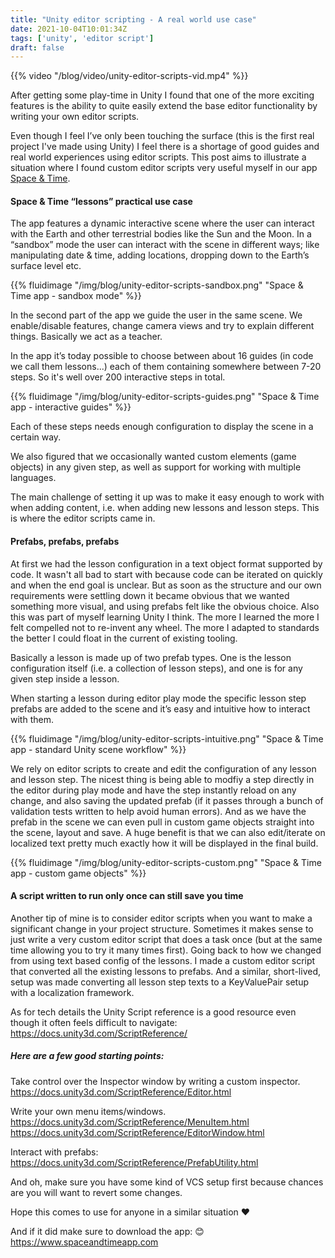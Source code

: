 ```yaml
---
title: "Unity editor scripting - A real world use case"
date: 2021-10-04T10:01:34Z
tags: ['unity', 'editor script']
draft: false
---
```


{{% video "/blog/video/unity-editor-scripts-vid.mp4" %}}

After getting some play-time in Unity I found that one of the more exciting features is the ability to quite easily extend the base editor functionality by writing your own editor scripts.

Even though I feel I’ve only been touching the surface (this is the first real project I've made using Unity) I feel there is a shortage of good guides and real world experiences using editor scripts. This post aims to illustrate a situation where I found custom editor scripts very useful myself in our app <a href="https://www.spaceandtimeapp.com">Space & Time</a>.


#### Space & Time “lessons” practical use case

The app features a dynamic interactive scene where the user can interact with the Earth and other terrestrial bodies like the Sun and the Moon. In a “sandbox” mode the user can interact with the scene in different ways; like manipulating date & time, adding locations, dropping down to the Earth’s surface level etc. 

{{% fluidimage "/img/blog/unity-editor-scripts-sandbox.png" "Space & Time app - sandbox mode" %}}

In the second part of the app we guide the user in the same scene. We enable/disable features, change camera views and try to explain different things. Basically we act as a teacher.

In the app it’s today possible to choose between about 16 guides (in code we call them lessons...) each of them containing somewhere between 7-20 steps. So it's well over 200 interactive steps in total.

{{% fluidimage "/img/blog/unity-editor-scripts-guides.png" "Space & Time app - interactive guides" %}}

Each of these steps needs enough configuration to display the scene in a certain way.

We also figured that we occasionally wanted custom elements (game objects) in any given step, as well as support for working with multiple languages.

The main challenge of setting it up was to make it easy enough to work with when adding content, i.e. when adding new lessons and lesson steps. This is where the editor scripts came in.


#### Prefabs, prefabs, prefabs

At first we had the lesson configuration in a text object format supported by code. It wasn't all bad to start with because code can be iterated on quickly and when the end goal is unclear. But as soon as the structure and our own requirements were settling down it became obvious that we wanted something more visual, and using prefabs felt like the obvious choice. Also this was part of myself learning Unity I think. The more I learned the more I felt compelled not to re-invent any wheel. The more I adapted to standards the better I could float in the current of existing tooling.

Basically a lesson is made up of two prefab types. One is the lesson configuration itself (i.e. a collection of lesson steps), and one is for any given step inside a lesson. 

When starting a lesson during editor play mode the specific lesson step prefabs are added to the scene and it’s easy and intuitive how to interact with them.

{{% fluidimage "/img/blog/unity-editor-scripts-intuitive.png" "Space & Time app - standard Unity scene workflow" %}}

We rely on editor scripts to create and edit the configuration of any lesson and lesson step. The nicest thing is being able to modfiy a step directly in the editor during play mode and have the step instantly reload on any change, and also saving the updated prefab (if it passes through a bunch of validation tests written to help avoid human errors). And as we have the prefab in the scene we can even pull in custom game objects straight into the scene, layout and save. A huge benefit is that we can also edit/iterate on localized text pretty much exactly how it will be displayed in the final build.

{{% fluidimage "/img/blog/unity-editor-scripts-custom.png" "Space & Time app - custom game objects" %}}

#### A script written to run only once can still save you time

Another tip of mine is to consider editor scripts when you want to make a significant change in your project structure. Sometimes it makes sense to just write a very custom editor script that does a task once (but at the same time allowing you to try it many times first). Going back to how we changed from using text based config of the lessons. I made a custom editor script that converted all the existing lessons to prefabs. And a similar, short-lived, setup was made converting all lesson step texts to a KeyValuePair setup with a localization framework.


As for tech details the Unity Script reference is a good resource even though it often feels difficult to navigate: 
https://docs.unity3d.com/ScriptReference/  


##### Here are a few good starting points:

Take control over the Inspector window by writing a custom inspector.  
https://docs.unity3d.com/ScriptReference/Editor.html

Write your own menu items/windows.  
https://docs.unity3d.com/ScriptReference/MenuItem.html
https://docs.unity3d.com/ScriptReference/EditorWindow.html

Interact with prefabs:  
https://docs.unity3d.com/ScriptReference/PrefabUtility.html


<p class="lead">And oh, make sure you have some kind of VCS setup first because chances are you will want to revert some changes.</p>

Hope this comes to use for anyone in a similar situation :heart:

And if it did make sure to download the app: :blush:
https://www.spaceandtimeapp.com
